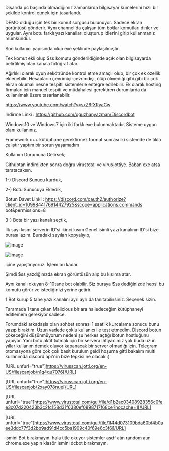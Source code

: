 Dışarıda pc başında olmadığımız zamanlarda bilgisayar kümelerini hızlı bir şekilde kontrol etmek için tasarlandı. 



DEMO olduğu için tek bir komut sorgusu bulunuyor. Sadece ekran görüntüsü gönderir. Aynı channel'da çalışan tüm botlar komutları dinler ve uygular. Aynı botu farklı yazı kanalları oluşturup idlerini girip kullanmanız mümkündür.



Son kullanıcı yapısında olup exe şeklinde paylaşılmıştır. 

Tek komut ekli olup  $ss komutu gönderildiğinde açık olan bilgisayarda belirtilmiş olan kanala fotoğraf atar. 



Ağırlıklı olarak oyun sekötründe kontrol etme amaçlı olup, bir çok ek özellik eklenebilir. Hesapların çevrimiçi-çevrimdışı, ölüp ölmediği gibi gibi bir çok ekran okumalı nesne tespitli sistemlerle entegre edilebilir. Ek olarak hosting firmaları için  manuel tespiti ve müdahalesi gerektiren durumlarda da kullanılmak üzere tasarlanabilir. 





https://www.youtube.com/watch?v=sxZ6fXRyaCw



İndirme Linki : https://github.com/oguzhanyazman/Discordbot



Windows10 ve Windows7 için iki farklı exe bulunmaktadır. Sisteme uygun olanı kullanınız.

Framework c++ kütüphane gerektirmez format sonrası iki sistemde de tıkla çalıştır yaptım bir sorun yaşamadım





Kullanım Durumuna Gelirsek; 



Githubtan indirdikten sonra doğru virustotal ve virusjottiye. Baban exe atsa taratacaksın.



1-) Discord Sunucu kurduk,

2-) Botu Sunucuya Ekledik,




Botun Davet Linki : https://discord.com/oauth2/authorize?client_id=1099844176914427925&scope=applications.commands bot&permissions=8 

3-) Bota bir yazı kanalı seçtik,






İlk sayı kısmı serverin ID'si ikinci kısım Genel isimli yazı kanalının ID'si bize burası lazım. Buradaki sayıları kopyalıyıp,


![image](https://user-images.githubusercontent.com/36090819/234077482-854abbd5-b183-44db-8289-3745beb641cc.png)


![image](https://user-images.githubusercontent.com/36090819/234077482-854abbd5-b183-44db-8289-3745beb641cc.png)

içine yapıştırıyoruz. İşlem bu kadar.



Şimdi $ss yazdığınızda ekran görüntüsün alıp bu kısıma atar.



Aynı kanalı okuyan 8-10tane bot olabilir. Siz buraya $ss dediğinizde hepsi bu komutu görür ve istediğinizi yerine getirir.



1 Bot kurup 5 tane yazı kanalını ayrı ayrı da tanıtabilirsiniz. Seçenek sizin.









Taramada 1 tane çıkan Malicious bir ara halledeceğim kütüphaneyi editlemem gerekiyor sadece. 



Forumdaki arkadaşla olan sohbet sonrası 1 saatlik kurcalama sonucu bunu yazıp bıraktım. Uzun vadede çoklu kullanıcı ile test etmedim. Discord botun çökeceğini düşünmüyorum nedeni şu herkes açtığı botun hostluğunu yapıyor. Yani botu aktif tutmak için bir servera ihtiyacımız yok buda uzun yıllar kullanım demek oluyor kapanacak bir server olmadığı için. Telegram otomasyona göre çok çok basit kurulum geldi hoşuma gitti bakalım multi kullanımda discord api'nin bize tepkisi ne olacak :)





[URL unfurl="true"]https://virusscan.jotti.org/en-US/filescanjob/n1q4qu7076[/URL]

[URL unfurl="true"]https://virusscan.jotti.org/en-US/filescanjob/2xay078nue[/URL]

[URL unfurl="true"]https://www.virustotal.com/gui/file/d1b2ac03408928356c0fee3c07d220423b3c2fc158d31f6380ef0898717f68ce?nocache=1[/URL]

[URL unfurl="true"]https://www.virustotal.com/gui/file/1f44d073109bda60bf4b0aee3ddc77f3d2bb9ad91d4cc5ba1909c40f69e6c3f6[/URL]







ismini Bot bırakmayın. hala title okuyor sistemler asdf atın random atın chrome.exe yapın klasör ismini dcbot bırakmayın.



